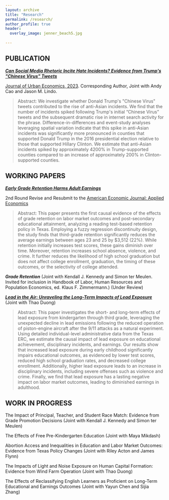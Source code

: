 ```yaml
---
layout: archive
title: "Research"
permalink: /research/
author_profile: true
header:
  overlay_image: jenner_beach5.jpg
  
---
```

## PUBLICATION

***[Can Social Media Rhetoric Incite Hate Incidents? Evidence from Trump's "Chinese Virus" Tweets](https://www.sciencedirect.com/science/article/pii/S0094119023000608)***

 <ins>Journal of Urban Economics, 2023</ins>. Corresponding Author, Joint with Andy Cao and Jason M. Lindo. 

> Abstract: We investigate whether Donald Trump's "Chinese Virus" tweets contributed to the rise of anti-Asian incidents. We find that the number of incidents spiked following Trump's initial “Chinese Virus” tweets and the subsequent dramatic rise in internet search activity for the phrase. Difference-in-differences and event-study analyses leveraging spatial variation indicate that this spike in anti-Asian incidents was significantly more pronounced in counties that supported Donald Trump in the 2016 presidential election relative to those that supported Hillary Clinton. We estimate that anti-Asian incidents spiked by approximately 4200% in Trump-supported counties compared to an increase of approximately 200% in Clinton-supported counties.

## WORKING PAPERS

***[Early Grade Retention Harms Adult Earnings](/files/pdf/JMP_2024_Miami.pdf)***

2nd Round Revise and Resubmit to the <ins> American Economic Journal: Applied Economics </ins>

> Abstract: This paper presents the first causal evidence of the effects of grade retention on labor market outcomes and post-secondary educational attainment, analyzing a reading test-based retention policy in Texas. Employing a fuzzy regression discontinuity design, the study finds that third-grade retention significantly reduces the average earnings between ages 23 and 25 by $3,512 (22%). While retention initially increases test scores, these gains diminish over time. Moreover, retention increases school absence, violence, and crime. It further reduces the likelihood of high school graduation but does not affect college enrollment, graduation, the timing of these outcomes, or the selectivity of college attended. 

***Grade Retention*** (Joint with Kendall J. Kennedy and Simon ter Meulen. Invited for inclusion in Handbook of Labor, Human Resources and Population Economics, ed. Klaus F. Zimmermann.) (Under Review)

***[Lead in the Air: Unraveling the Long-Term Impacts of Lead Exposure](/files/pdf/lead_Exposure_JZ.pdf)*** (Joint with Thao Duong)

> Abstract: This paper investigates the short- and long-term effects of lead exposure from kindergarten through third grade, leveraging the unexpected decline in lead emissions following the reduced operation of piston-engine aircraft after the 9/11 attacks as a natural experiment. Using detailed individual-level administrative data from the Texas ERC, we estimate the causal impact of lead exposure on educational achievement, disciplinary incidents, and earnings. Our results show that increased lead exposure during early childhood significantly impairs educational outcomes, as evidenced by lower test scores, reduced high school graduation rates, and decreased college enrollment. Additionally, higher lead exposure leads to an increase in disciplinary incidents, including severe offenses such as violence and crime. Finally, we find that lead exposure has a lasting negative impact on labor market outcomes, leading to diminished earnings in adulthood.



## WORK IN PROGRESS

The Impact of Principal, Teacher, and Student Race Match: Evidence from Grade Promotion Decisions (Joint with Kendall J. Kennedy and Simon ter Meulen)

The Effects of Free Pre-Kindergarten Education (Joint with Maya Mikdash)

Abortion Access and Inequalities in Education and Labor Market Outcomes: Evidence from Texas Policy Changes (Joint with Riley Acton and James Flynn)

The Impacts of Light and Noise Exposure on Human Capital Formation: Evidence from Wind Farm Operation (Joint with Thao Duong)

The Effects of Reclassifying English Learners as Proficient on Long-Term Educational and Earnings Outcomes (Joint with Yayun Chen and Sijia Zhang)







